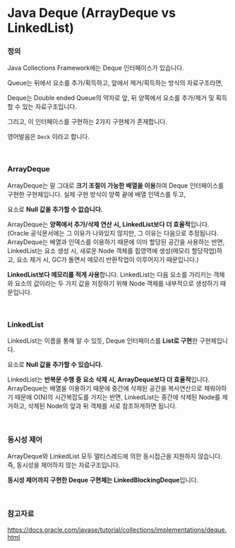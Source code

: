 # Java Deque (ArrayDeque vs LinkedList)

### 정의

Java Collections Framework에는 Deque 인터페이스가 있습니다.

Queue는 뒤에서 요소를 추가/획득하고, 앞에서 제거/획득하는 방식의 자료구조라면, 

Deque는 Double ended Queue의 약자로 앞, 뒤 양쪽에서 요소를 추가/제거 및 획득할 수 있는 자료구조입니다.

그리고, 이 인터페이스를 구현하는 2가지 구현체가 존재합니다.

영어발음은 `Deck` 이라고 합니다.

<br>

### ArrayDeque

ArrayDeque는 말 그대로 **크기 조절이 가능한 배열을 이용**하여 Deque 인터페이스를 구현한 구현체입니다. 실제 구현 방식이 양쪽 끝에 배열 인덱스를 두고, 

요소로 **Null 값을 추가할 수 없습니다.**

ArrayDeque는 **양쪽에서 추가/삭제 연산 시, LinkedList보다 더 효율적**입니다. (Oracle 공식문서에는 그 이유가 나와있지 않지만, 그 이유는 다음으로 추정됩니다. ArrayDeque는 배열과 인덱스를 이용하기 때문에 이미 할당된 공간을 사용하는 반면, LinkedList는 요소 생성 시, 새로운 Node 객체를 힙영역에 생성(메모리 할당작업)하고, 요소 제거 시, GC가 돌면서 메모리 반환작업이 이루어지기 때문입니다.)

**LinkedList보다 메모리를 적게 사용**합니다. LinkedList는 다음 요소를 가리키는 객체와 요소의 값이라는 두 가지 값을 저장하기 위해 Node 객체를 내부적으로 생성하기 때문입니다.

<br>

### LinkedList

LinkedList는 이름을 통해 알 수 있듯, Deque 인터페이스를 **List로 구현**한 구현체입니다.

요소로 **Null 값을 추가할 수 있습니다.**

LinkedList는 **반복문 수행 중 요소 삭제 시, ArrayDeque보다 더 효율적**입니다. ArrayDeque는 배열을 이용하기 때문에 중간에 삭제된 공간을 복사연산으로 채워야하기 때문에 O(N)의 시간복잡도를 가지는 반면, LinkedList는 중간에 삭제된 Node를 제거하고, 삭제된 Node의 앞과 뒤 객체를 서로 참조하게하면 됩니다.

<br>

### 동시성 제어

ArrayDeque와 LinkedList 모두 멀티스레드에 의한 동시접근을 지원하지 않습니다. 즉, 동시성을 제어하지 않는 자료구조입니다.

**동시성 제어까지 구현한 Deque 구현체는 LinkedBlockingDeque**입니다.

<br>

### 참고자료

https://docs.oracle.com/javase/tutorial/collections/implementations/deque.html